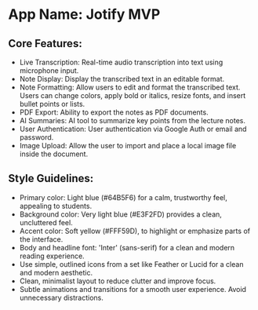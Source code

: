 # **App Name**: Jotify MVP

## Core Features:

- Live Transcription: Real-time audio transcription into text using microphone input.
- Note Display: Display the transcribed text in an editable format.
- Note Formatting: Allow users to edit and format the transcribed text. Users can change colors, apply bold or italics, resize fonts, and insert bullet points or lists.
- PDF Export: Ability to export the notes as PDF documents.
- AI Summaries: AI tool to summarize key points from the lecture notes.
- User Authentication: User authentication via Google Auth or email and password.
- Image Upload: Allow the user to import and place a local image file inside the document.

## Style Guidelines:

- Primary color: Light blue (#64B5F6) for a calm, trustworthy feel, appealing to students.
- Background color: Very light blue (#E3F2FD) provides a clean, uncluttered feel.
- Accent color: Soft yellow (#FFF59D), to highlight or emphasize parts of the interface.
- Body and headline font: 'Inter' (sans-serif) for a clean and modern reading experience.
- Use simple, outlined icons from a set like Feather or Lucid for a clean and modern aesthetic.
- Clean, minimalist layout to reduce clutter and improve focus.
- Subtle animations and transitions for a smooth user experience. Avoid unnecessary distractions.